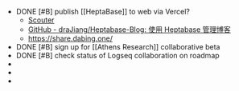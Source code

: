 - DONE [#B] publish [[HeptaBase]] to web via Vercel?
	- [Scouter](https://notes.dabing.one/post?note-id=b81a2f54-ec5b-4de0-9e97-ab841c0e18f9&note-id=28878f6d-e382-4dc7-aa3f-0a0fb7480231&note-id=2d4a5130-ce79-4532-89e6-f1e81d300716&active-note-id=2d4a5130-ce79-4532-89e6-f1e81d300716)
	- [GitHub - draJiang/Heptabase-Blog: 使用 Heptabase 管理博客](https://github.com/draJiang/Heptabase-Blog)
	- https://share.dabing.one/
- DONE [#B] sign up for [[Athens Research]] collaborative beta
- DONE [#B] check status of Logseq collaboration on roadmap
-
-
-
